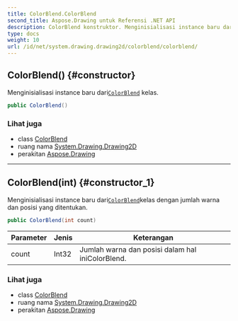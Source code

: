 ```yaml
---
title: ColorBlend.ColorBlend
second_title: Aspose.Drawing untuk Referensi .NET API
description: ColorBlend konstruktor. Menginisialisasi instance baru dariColorBlend kelas.
type: docs
weight: 10
url: /id/net/system.drawing.drawing2d/colorblend/colorblend/
---
```

## ColorBlend() {#constructor}

Menginisialisasi instance baru dari[`ColorBlend`](../) kelas.

```csharp
public ColorBlend()
```

### Lihat juga

* class [ColorBlend](../)
* ruang nama [System.Drawing.Drawing2D](../../colorblend/)
* perakitan [Aspose.Drawing](../../../)

---

## ColorBlend(int) {#constructor_1}

Menginisialisasi instance baru dari[`ColorBlend`](../)kelas dengan jumlah warna dan posisi yang ditentukan.

```csharp
public ColorBlend(int count)
```

| Parameter | Jenis | Keterangan |
| --- | --- | --- |
| count | Int32 | Jumlah warna dan posisi dalam hal iniColorBlend. |

### Lihat juga

* class [ColorBlend](../)
* ruang nama [System.Drawing.Drawing2D](../../colorblend/)
* perakitan [Aspose.Drawing](../../../)


